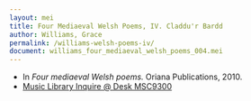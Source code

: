 ```yaml
---
layout: mei
title: Four Mediaeval Welsh Poems, IV. Claddu'r Bardd
author: Williams, Grace
permalink: /williams-welsh-poems-iv/
document: williams_four_mediaeval_welsh_poems_004.mei
---
```


- In *Four mediaeval Welsh poems.* Oriana Publications, 2010.
- <a href="https://tufts-primo.hosted.exlibrisgroup.com/permalink/f/bnf7qa/01TUN_ALMA21283969240003851" target="_blank">Music Library Inquire @ Desk MSC9300</a>
